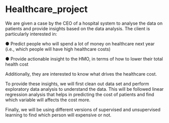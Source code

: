 # Healthcare_project
We are given a case by the CEO of a hospital system to analyse the data on patients and provide insights based
on the data analysis. The client is particularly interested in:


● Predict people who will spend a lot of money on healthcare next year (i.e., which people will have high
healthcare costs)

● Provide actionable insight to the HMO, in terms of how to lower their total health cost


Additionally, they are interested to know what drives the healthcare cost.


To provide these insights, we will first clean out data set and perform exploratory data analysis to understand
the data. This will be followed linear regression analysis that helps in predicting the cost of patients and find
which variable will affects the cost more.


Finally, we will be using different versions of supervised and unsupervised learning to find which person will
expensive or not. 
